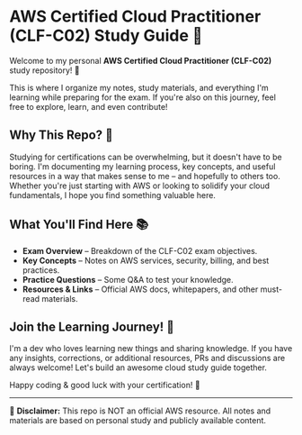 # AWS Certified Cloud Practitioner (CLF-C02) Study Guide 🚀  

Welcome to my personal **AWS Certified Cloud Practitioner (CLF-C02)** study repository! 🎉  

This is where I organize my notes, study materials, and everything I'm learning while preparing for the exam. If you're also on this journey, feel free to explore, learn, and even contribute!  

## Why This Repo? 🤔  

Studying for certifications can be overwhelming, but it doesn't have to be boring. I'm documenting my learning process, key concepts, and useful resources in a way that makes sense to me – and hopefully to others too. Whether you're just starting with AWS or looking to solidify your cloud fundamentals, I hope you find something valuable here.  

## What You'll Find Here 📚  

- **Exam Overview** – Breakdown of the CLF-C02 exam objectives.  
- **Key Concepts** – Notes on AWS services, security, billing, and best practices.  
- **Practice Questions** – Some Q&A to test your knowledge.  
- **Resources & Links** – Official AWS docs, whitepapers, and other must-read materials.  

## Join the Learning Journey! 🚀  

I'm a dev who loves learning new things and sharing knowledge. If you have any insights, corrections, or additional resources, PRs and discussions are always welcome! Let's build an awesome cloud study guide together.  

Happy coding & good luck with your certification! 🎯  

---
📌 **Disclaimer:** This repo is NOT an official AWS resource. All notes and materials are based on personal study and publicly available content.  
